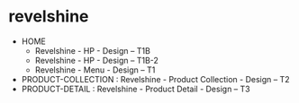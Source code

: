 # revelshine

- HOME
  - Revelshine - HP - Design – T1B
  - Revelshine - HP - Design – T1B-2
  - Revelshine - Menu - Design – T1
- PRODUCT-COLLECTION : Revelshine - Product Collection - Design – T2
- PRODUCT-DETAIL : Revelshine - Product Detail - Design – T3
